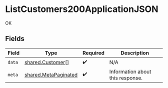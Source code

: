 # ListCustomers200ApplicationJSON

OK


## Fields

| Field                                                        | Type                                                         | Required                                                     | Description                                                  |
| ------------------------------------------------------------ | ------------------------------------------------------------ | ------------------------------------------------------------ | ------------------------------------------------------------ |
| `data`                                                       | [shared.Customer](../../models/shared/customer.md)[]         | :heavy_check_mark:                                           | N/A                                                          |
| `meta`                                                       | [shared.MetaPaginated](../../models/shared/metapaginated.md) | :heavy_check_mark:                                           | Information about this response.                             |